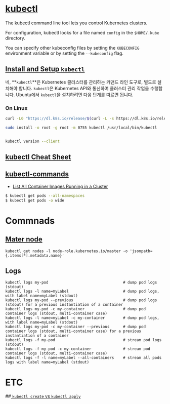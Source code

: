 # [kubectl](https://kubernetes.io/docs/reference/kubectl/overview/)

The kubectl command line tool lets you control Kubernetes clusters. 

For configuration, kubectl looks for a file named `config` in the `$HOME/.kube` directory. 

You can specify other kubeconfig files by setting the `KUBECONFIG` environment variable or by setting the `--kubeconfig` flag.


## [Install and Setup  `kubectl`](https://kubernetes.io/docs/tasks/tools/#kubectl)
네, **`kubectl`**은 Kubernetes 클러스터를 관리하는 커맨드 라인 도구로, 별도로 설치해야 합니다. `kubectl`은 Kubernetes API와 통신하여 클러스터 관리 작업을 수행합니다. Ubuntu에서 `kubectl`을 설치하려면 다음 단계를 따르면 됩니다.

### On Linux

```bash
curl -L0 "https://dl.k8s.io/release/$(curl -L -s https://dl.k8s.io/release/stable.txt)/bin/linux/amd64/kubectl"

sudo install -o root -g root -m 0755 kubectl /usr/local/bin/kubectl


kubectl version --client
```


## [kubectl Cheat Sheet](https://kubernetes.io/docs/reference/kubectl/cheatsheet/)
## [kubectl-commands](https://kubernetes.io/docs/reference/generated/kubectl/kubectl-commands)


* [List All Container Images Running in a Cluster](https://kubernetes.io/docs/tasks/access-application-cluster/list-all-running-container-images/)

```bash
$ kubectl get pods --all-namespaces
$ kubectl get pods -o wide
```


# Commnads
## [Mater node](https://stackoverflow.com/questions/63549272/how-to-list-only-nodes-which-are-master-from-kubectl-output)
```
kubectl get nodes -l node-role.kubernetes.io/master -o 'jsonpath={.items[*].metadata.name}'
```

## Logs
```
kubectl logs my-pod                                 # dump pod logs (stdout)
kubectl logs -l name=myLabel                        # dump pod logs, with label name=myLabel (stdout)
kubectl logs my-pod --previous                      # dump pod logs (stdout) for a previous instantiation of a container
kubectl logs my-pod -c my-container                 # dump pod container logs (stdout, multi-container case)
kubectl logs -l name=myLabel -c my-container        # dump pod logs, with label name=myLabel (stdout)
kubectl logs my-pod -c my-container --previous      # dump pod container logs (stdout, multi-container case) for a previous instantiation of a container
kubectl logs -f my-pod                              # stream pod logs (stdout)
kubectl logs -f my-pod -c my-container              # stream pod container logs (stdout, multi-container case)
kubectl logs -f -l name=myLabel --all-containers    # stream all pods logs with label name=myLabel (stdout)
```


# ETC

##[ `kubectl create` vs `kubectl apply`](https://may9noy.tistory.com/302#:~:text=%EC%89%BD%EA%B2%8C%20%EB%A7%90%ED%95%B4%2C%20create%20%EB%AA%85%EB%A0%B9%EC%96%B4%EB%8A%94,%EC%9E%98%20%EC%A7%84%ED%96%89%20%EB%90%9C%EB%8B%A4%EB%8A%94%20%EB%9C%BB%EC%9E%85%EB%8B%88%EB%8B%A4.)